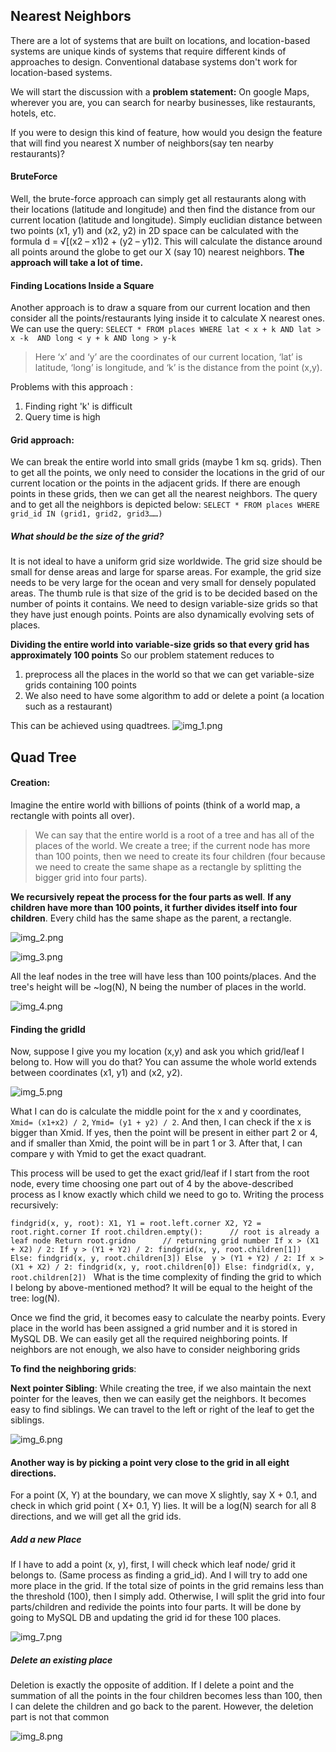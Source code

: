 ## Nearest Neighbors

There are a lot of systems that are built on locations, and location-based systems are unique kinds of systems that require different kinds of approaches to design. 
Conventional database systems don't work for location-based systems.

We will start the discussion with a **problem statement:**
On google Maps, wherever you are, you can search for nearby businesses, like restaurants, hotels, etc. 

If you were to design this kind of feature, how would you design the feature that will find you nearest X number of neighbors(say ten nearby restaurants)?

#### BruteForce
Well, the brute-force approach can simply get all restaurants along with their locations (latitude and longitude) and then find the distance from our current location (latitude and longitude). 
Simply euclidian distance between two points (x1, y1) and (x2, y2) in 2D space can be calculated with the formula d = √[(x2 – x1)2 + (y2 – y1)2.
This will calculate the distance around all points around the globe to get our X (say 10) nearest neighbors. 
**The approach will take a lot of time.**

#### Finding Locations Inside a Square
Another approach is to draw a square from our current location and then consider all the points/restaurants lying inside it to calculate X nearest ones. 
We can use the query: `SELECT * FROM places WHERE lat < x + k AND lat > x -k  AND long < y + k AND long > y-k`
> Here ‘x’ and ‘y’ are the coordinates of our current location, ‘lat’ is latitude, ‘long’ is longitude, and ‘k’ is the distance from the point (x,y).

Problems with this approach :
1. Finding right 'k' is difficult
2. Query time is high

#### Grid approach:

We can break the entire world into small grids (maybe 1 km sq. grids). 
Then to get all the points, we only need to consider the locations in the grid of our current location or the points in the adjacent grids. 
If there are enough points in these grids, then we can get all the nearest neighbors. 
The query and to get all the neighbors is depicted below: `SELECT * FROM places WHERE  grid_id IN (grid1, grid2, grid3……) `

##### What should be the size of the grid?
It is not ideal to have a uniform grid size worldwide. 
The grid size should be small for dense areas and large for sparse areas. 
For example, the grid size needs to be very large for the ocean and very small for densely populated areas. 
The thumb rule is that size of the grid is to be decided based on the number of points it contains. 
We need to design variable-size grids so that they have just enough points. 
Points are also dynamically evolving sets of places.

**Dividing the entire world into variable-size grids so that every grid has approximately 100 points**
So our problem statement reduces to 
1. preprocess all the places in the world so that we can get variable-size grids containing 100 points
2. We also need to have some algorithm to add or delete a point (a location such as a restaurant)

This can be achieved using quadtrees.
![img_1.png](img_1.png)

## Quad Tree

#### Creation:
Imagine the entire world with billions of points (think of a world map, a rectangle with points all over).

> We can say that the entire world is a root of a tree and has all of the places of the world. 
> We create a tree; if the current node has more than 100 points, then we need to create its four children (four because we need to create the same shape as a rectangle by splitting the bigger grid into four parts).
>


**We recursively repeat the process for the four parts as well**. 
**If any children have more than 100 points, it further divides itself into four children**. 
Every child has the same shape as the parent, a rectangle.

![img_2.png](img_2.png)

![img_3.png](img_3.png)

All the leaf nodes in the tree will have less than 100 points/places. 
And the tree's height will be ~log(N), N being the number of places in the world.

![img_4.png](img_4.png)

#### Finding the gridId
Now, suppose I give you my location (x,y) and ask you which grid/leaf I belong to. How will you do that? 
You can assume the whole world extends between coordinates (x1, y1) and (x2, y2).

![img_5.png](img_5.png)


What I can do is calculate the middle point for the x and y coordinates, 
`Xmid= (x1+x2) / 2`, 
`Ymid= (y1 + y2) / 2`. 
And then, I can check if the x is bigger than Xmid.
If yes, then the point will be present in either part 2 or 4, and if smaller than Xmid, the point will be in part 1 or 3. 
After that, I can compare y with Ymid to get the exact quadrant.



This process will be used to get the exact grid/leaf if I start from the root node, every time choosing one part out of 4 by the above-described process as I know exactly which child we need to go to.
Writing the process recursively:

`findgrid(x, y, root):
    X1, Y1 = root.left.corner
    X2, Y2 = root.right.corner
    If root.children.empty():      // root is already a leaf node
        Return root.gridno      // returning grid number
    If x > (X1 + X2) / 2:
        If y > (Y1 + Y2) / 2:
            findgrid(x, y, root.children[1])
        Else:
            findgrid(x, y, root.children[3])
    Else  y > (Y1 + Y2) / 2:
        If x > (X1 + X2) / 2:
            findgrid(x, y, root.children[0])
        Else:
            findgrid(x, y, root.children[2])
`
What is the time complexity of finding the grid to which I belong by above-mentioned method?
It will be equal to the height of the tree: log(N).

Once we find the grid, it becomes easy to calculate the nearby points. 
Every place in the world has been assigned a grid number and it is stored in MySQL DB. 
We can easily get all the required neighboring points.
If neighbors are not enough, we also have to consider neighboring grids

**To find the neighboring grids**:

**Next pointer Sibling**: While creating the tree, if we also maintain the next pointer for the leaves, then we can easily get the neighbors. 
It becomes easy to find siblings. 
We can travel to the left or right of the leaf to get the siblings.

![img_6.png](img_6.png)

#### Another way is by picking a point very close to the grid in all eight directions. 
For a point (X, Y) at the boundary, we can move X slightly, say X + 0.1, and check in which grid point ( X+ 0.1, Y) lies.
It will be a log(N) search for all 8 directions, and we will get all the grid ids.

##### Add a new Place
If I have to add a point (x, y), first, I will check which leaf node/ grid it belongs to. 
(Same process as finding a grid_id). And I will try to add one more place in the grid. 
If the total size of points in the grid remains less than the threshold (100), then I simply add. 
Otherwise, I will split the grid into four parts/children and redivide the points into four parts.
It will be done by going to MySQL DB and updating the grid id for these 100 places. 

![img_7.png](img_7.png)

##### Delete an existing place
Deletion is exactly the opposite of addition. If I delete a point and the summation of all the points in the four children becomes less than 100, then I can delete the children and go back to the parent. However, the deletion part is not that common

![img_8.png](img_8.png)











